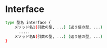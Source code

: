 # Interface

```zsh
type 型名 interface {
    メソッド名1(引数の型, ...) (返り値の型, ...)
      .....
    メソッド名N(引数の型, ...) (返り値の型, ...)
}
```